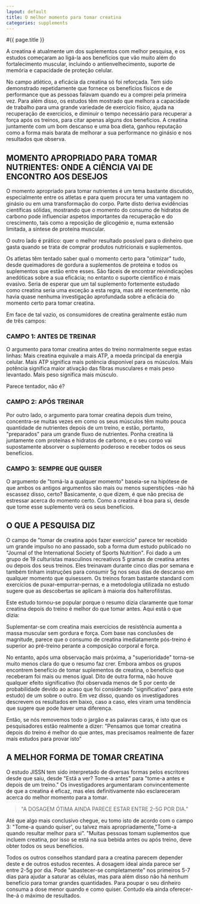 ```yaml
---
layout: default
title: O melhor momento para tomar creatina
categories: supplements
---
```


#{{ page.title }}

A creatina é atualmente um dos suplementos com melhor pesquisa, e os estudos começaram ao ligá-la aos benefícios que vão muito além do fortalecimento muscular, incluindo o antienvelhecimento, suporte de memória e capacidade de proteção celular.

No campo atlético, a eficácia da creatina só foi reforçada. Tem sido demonstrado repetidamente que fornece os benefícios físicos e de performance que as pessoas falavam quando eu a comprei pela primeira vez. Para além disso, os estudos têm mostrado que melhora a capacidade de trabalho para uma grande variedade de exercício físico, ajuda na recuperação de exercícios, e diminuir o tempo necessário para recuperar a força após os treinos, para citar apenas alguns dos benefícios. A creatina juntamente com um bom descanso e uma boa dieta, ganhou reputação como a forma mais barata de melhorar a sua performance no ginásio e nos resultados que observa.

## MOMENTO APROPRIADO PARA TOMAR NUTRIENTES: ONDE A CIÊNCIA VAI DE ENCONTRO AOS DESEJOS

O momento apropriado para tomar nutrientes é um tema bastante discutido, especialmente entre os atletas e para quem procura ter uma vantagem no ginásio ou em uma transformação do corpo. Parte disto deriva evidências científicas sólidas, mostrando que o momento do consumo de hidratos de carbono pode influenciar aspetos importantes da recuperação e do crescimento, tais como a reposição de glicogénio e, numa extensão limitada, a síntese de proteína muscular.

O outro lado é prático: quer o melhor resultado possível para o dinheiro que gasta quando se trata de comprar produtos nutricionais e suplementos.

Os atletas têm tentado saber qual o momento certo para "otimizar" tudo, desde queimadores de gordura a suplementos de proteína e todos os suplementos que estão entre esses. São fáceis de encontrar reivindicações anedóticas sobre a sua eficácia; no entanto o suporte científico é mais evasivo. Seria de esperar que um tal suplemento fortemente estudado como creatina seria uma exceção a esta regra, mas até recentemente, não havia quase nenhuma investigação aprofundada sobre a eficácia do momento certo para tomar creatina.

Em face de tal vazio, os consumidores de creatina geralmente estão num de três campos:

### CAMPO 1: ANTES DE TREINAR

O argumento para tomar creatina antes do treino normalmente segue estas linhas: Mais creatina equivale a mais ATP, a moeda principal da energia celular. Mais ATP significa mais potência disponível para os músculos. Mais potência significa maior ativação das fibras musculares e mais peso levantado. Mais peso significa mais músculo.

Parece tentador, não é?

### CAMPO 2: APÓS TREINAR
Por outro lado, o argumento para tomar creatina depois dum treino, concentra-se muitas vezes em como os seus músculos têm muito pouca quantidade de nutrientes depois de um treino, e estão, portanto, "preparados" para um grande fluxo de nutrientes. Ponha creatina lá juntamente com proteínas e hidratos de carbono, e o seu corpo vai supostamente absorver o suplemento poderoso e receber todos os seus benefícios.

### CAMPO 3: SEMPRE QUE QUISER
O argumento de "tomá-la a qualquer momento" baseia-se na hipótese de que ambos os antigos argumentos são mais ou menos superstições -não há escassez disso, certo? Basicamente, o que dizem, é que não precisa de estressar acerca do momento certo. Como a creatina é boa para si, desde que tome esse suplemento verá os seus benefícios.

## O QUE A PESQUISA DIZ

O campo de "tomar de creatina após fazer exercício" parece ter recebido um grande impulso no ano passado, sob a forma dum estudo publicado no "Journal of the International Society of Sports Nutrition". Foi dado a um grupo de 19 culturistas masculinos recreativos 5 gramas de creatina antes ou depois dos seus treinos. Eles treinavam durante cinco dias por semana e também tinham instruções para consumir 5g nos seus dias de descanso em qualquer momento que quisessem. Os treinos foram bastante standard com exercícios de puxar-empurrar-pernas, e a metodologia utilizada no estudo sugere que as descobertas se aplicam à maioria dos halterofilistas.

Este estudo tornou-se popular porque o resumo dizia claramente que tomar creatina depois do treino é melhor do que tomar antes. Aqui está o que dizia:

Suplementar-se com creatina mais exercícios de resistência aumenta a massa muscular sem gordura e força. Com base nas conclusões de magnitude, parece que o consumo de creatina imediatamente pós-treino é superior ao pré-treino perante a composição corporal e força.

No entanto, após uma observação mais próxima, a "superioridade" torna-se muito menos clara do que o resumo faz crer. Embora ambos os grupos encontrem benefício de tomar suplementos de creatina, o benefício que receberam foi mais ou menos igual. Dito de outra forma, não houve qualquer efeito significativo (foi observada menos de 5 por cento de probabilidade devido ao acaso que foi considerado "significativo" para este estudo) de um sobre o outro. Em vez disso, quando os investigadores descrevem os resultados em baixo, caso a caso, eles viram uma tendência que sugere que pode haver uma diferença.

Então, se nós removemos todo o jargão e as palavras caras, é isto que os pesquisadores estão realmente a dizer: "Pensamos que tomar creatina depois do treino é melhor do que antes, mas precisamos realmente de fazer mais estudos para provar isto"

## A MELHOR FORMA DE TOMAR CREATINA

O estudo JISSN tem sido interpretado de diversas formas pelos escritores desde que saiu, desde "Está a ver? Tome-a antes" para "tome-a antes e depois de um treino." Os investigadores argumentaram convincentemente de que a creatina é eficaz, mas eles definitivamente não esclareceram acerca do melhor momento para a tomar.

> "A DOSAGEM ÓTIMA AINDA PARECE ESTAR ENTRE 2-5G POR DIA."

Até que algo mais conclusivo chegue, eu tomo isto de acordo com o campo 3: "Tome-a quando quiser', ou talvez mais apropriadamente,"Tome-a quando resultar melhor para si”. "Muitas pessoas tomam suplementos que incluem creatina, por isso se está na sua bebida antes ou após treino, deve obter todos os seus benefícios.

Todos os outros conselhos standard para a creatina parecem depender deste e de outros estudos recentes. A dosagem ideal ainda parece ser entre 2-5g por dia. Pode "abastecer-se completamente" nos primeiros 5-7 dias para ajudar a saturar as células, mas para além disso não há nenhum benefício para tomar grandes quantidades. Para poupar o seu dinheiro consuma a dose menor quando e como quiser. Contudo ela ainda oferecer-lhe-á o máximo de resultados.
